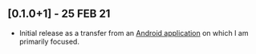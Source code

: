## [0.1.0+1] - 25 FEB 21

* Initial release as a transfer from an [Android application](https://play.google.com/store/apps/details?id=com.zaba.bug_bash 'Bug Bash in the Play Store') on which I am primarily focused.
